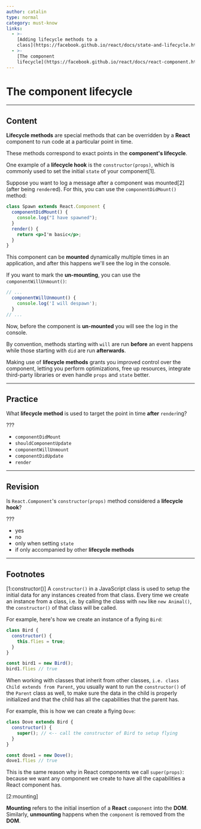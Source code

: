 ```yaml
---
author: catalin
type: normal
category: must-know
links:
  - >-
    [Adding lifecycle methods to a
    class](https://facebook.github.io/react/docs/state-and-lifecycle.html#adding-lifecycle-methods-to-a-class){website}
  - >-
    [The component
    lifecycle](https://facebook.github.io/react/docs/react-component.html#the-component-lifecycle){website}
---
```


# The component lifecycle


---

## Content

**Lifecycle methods** are special methods that can be overridden by a **React** component to run code at a particular point in time.

These methods correspond to exact points in the **component's lifecycle**.

One example of a **lifecycle hook** is the `constructor(props)`, which is commonly used to set the initial `state` of your component[1].

Suppose you want to log a message after a component was mounted[2] (after being `render`ed). For this, you can use the `componentDidMount()` method:

```jsx
class Spawn extends React.Component {
  componentDidMount() {
    console.log("I have spawned");
  }
  render() {
    return <p>I'm basic</p>;
  }
}
```

This component can be **mounted** dynamically multiple times in an application, and after this happens we'll see the log in the console.

If you want to mark the **un-mounting**, you can use the `componentWillUnmount()`:

```jsx
// ...
  componentWillUnmount() {
    console.log('I will despawn');
  }
// ...
```

Now, before the component is **un-mounted** you will see the log in the console.

By convention, methods starting with `will` are run **before** an event happens while those starting with `did` are run **afterwards**.

Making use of **lifecycle methods** grants you improved control over the component, letting you perform optimizations, free up resources, integrate third-party libraries or even handle `props` and `state` better.


---

## Practice

What **lifecycle method** is used to target the point in time **after** `render`ing?

???

- `componentDidMount`
- `shouldComponentUpdate`
- `componentWillUnmount`
- `componentDidUpdate`
- `render`


---

## Revision

Is `React.Component`'s `constructor(props)` method considered a **lifecycle hook**?

???

- yes
- no
- only when setting `state`
- if only accompanied by other **lifecycle methods**


---

## Footnotes

[1:constructor()]
A `constructor()` in a JavaScript class is used to setup the initial data for any instances created from that class. Every time we create an instance from a class, i.e. by calling the class with `new` like `new Animal()`, the `constructor()` of that class will be called.

For example, here's how we create an instance of a flying `Bird`:

```js
class Bird {
  constructor() {
    this.flies = true;
  }
}

const bird1 = new Bird();
bird1.flies // true
```

When working with classes that inherit from other classes, `i.e. class Child extends from Parent`, you usually want to run the `constructor()` of the `Parent` class as well, to make sure the data in the child is properly initialized and that the child has all the capabilities that the parent has.

For example, this is how we can create a flying `Dove`:

```js
class Dove extends Bird {
  constructor() {
    super(); // <-- call the constructor of Bird to setup flying
  }
}

const dove1 = new Dove();
dove1.flies // true
```

This is the same reason why in React components we call `super(props)`: because we want any component we create to have all the capabilities a React component has.

[2:mounting]

**Mounting** refers to the initial insertion of a **React** `component` into the **DOM**.
Similarly, **unmounting** happens when the `component` is removed from the **DOM**.
